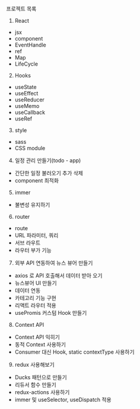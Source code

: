 프로젝트 목록

1. React
 - jsx
 - component
 - EventHandle
 - ref
 - Map
 - LifeCycle

2. Hooks
 - useState
 - useEffect
 - useReducer
 - useMemo
 - useCallback
 - useRef
 
3. style
 - sass
 - CSS module
 
4. 일정 관리 만들기(todo - app)
 - 간단한 일정 불러오기 추가 삭제
 - component 최적화

5. immer
 - 불변성 유지하기
 
6. router
 - route
 - URL 파라미터, 쿼리
 - 서브 라우트
 - 라우터 부가 기능
 
7. 외부 API 연동하여 뉴스 뷰어 만들기
 - axios 로 API 호출해서 데이터 받아 오기
 - 뉴스뷰어 UI 만들기
 - 데이터 연동
 - 카테고리 기능 구현
 - 리액트 라우터 적용
 - usePromis 커스텀 Hook 만들기

8. Context API
 - Context API 익히기
 - 동적 Context 사용하기
 - Consumer 대신 Hook, static contextType 사용하기
 
9. redux 사용해보기
 - Ducks 패턴으로 만들기
 - 리듀서 함수 만들기
 - redux-actions 사용하기
 - immer 및 useSelector, useDispatch 적용 










